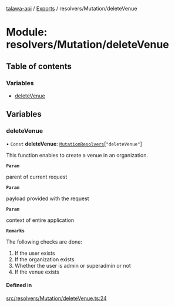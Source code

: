 [talawa-api](../README.md) / [Exports](../modules.md) / resolvers/Mutation/deleteVenue

# Module: resolvers/Mutation/deleteVenue

## Table of contents

### Variables

- [deleteVenue](resolvers_Mutation_deleteVenue.md#deletevenue)

## Variables

### deleteVenue

• `Const` **deleteVenue**: [`MutationResolvers`](types_generatedGraphQLTypes.md#mutationresolvers)[``"deleteVenue"``]

This function enables to create a venue in an organization.

**`Param`**

parent of current request

**`Param`**

payload provided with the request

**`Param`**

context of entire application

**`Remarks`**

The following checks are done:
1. If the user exists
2. If the organization exists
3. Whether the user is admin or superadmin or not
4. If the venue exists

#### Defined in

[src/resolvers/Mutation/deleteVenue.ts:24](https://github.com/PalisadoesFoundation/talawa-api/blob/095495b/src/resolvers/Mutation/deleteVenue.ts#L24)
